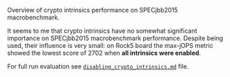 Overview of crypto intrinsics performance on SPECjbb2015 macrobenchmark.

It seems to me that crypto intrinsics have no somewhat significant importance on SPECjbb2015 macrobenchmark performance. Despite being used, their influence is very small: on Rock5 board the max-jOPS metric showed the lowest score of 2702 when **all intrinsics were enabled**.

For full run evaluation see [`disabling_crypto_intrinsics.md`](https://github.com/ArsenyBochkarev/OpenJDK-RISCV-Intrinsics/blob/main/docs/benchmarks/macro/SPECjbb2015/cpu/aarch64/disabling_crypto_intrinsics.md) file.
